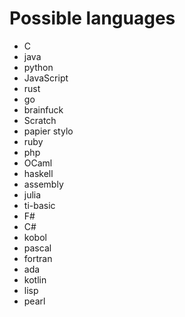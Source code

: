 # Possible languages

* C
* java
* python
* JavaScript
* rust
* go
* brainfuck
* Scratch
* papier stylo
* ruby
* php
* OCaml
* haskell
* assembly
* julia
* ti-basic
* F#
* C#
* kobol
* pascal
* fortran
* ada
* kotlin
* lisp
* pearl
